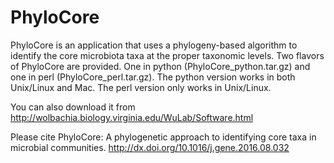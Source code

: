 # PhyloCore
PhyloCore is an application that uses a phylogeny-based algorithm to identify the core microbiota taxa at the proper taxonomic levels. Two flavors of PhyloCore are provided. One in python (PhyloCore_python.tar.gz) and one in perl (PhyloCore_perl.tar.gz). The python version works in both Unix/Linux and Mac. The perl version only works in Unix/Linux.

You can also download it from http://wolbachia.biology.virginia.edu/WuLab/Software.html

Please cite PhyloCore: A phylogenetic approach to identifying core taxa in microbial communities. http://dx.doi.org/10.1016/j.gene.2016.08.032
